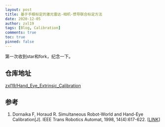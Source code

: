 ```yaml
---
layout: post
title: 基于手眼标定的激光雷达-相机-惯导联合标定方法
date: 2020-12-05
author: zxl19
tags: [Blog, Calibration]
comments: true
toc: true
pinned: false
---
```


第一次收到star和fork，纪念一下。

<!-- more -->

## 仓库地址

[zxl19/Hand_Eye_Extrinsic_Calibration](https://github.com/zxl19/Hand_Eye_Extrinsic_Calibration)

## 参考

1. Dornaika F, Horaud R. Simultaneous Robot-World and Hand-Eye Calibration[J]. IEEE Trans Robotics Automat, 1998, 14(4):617-622. [[LINK](https://ieeexplore.ieee.org/document/704233)]
